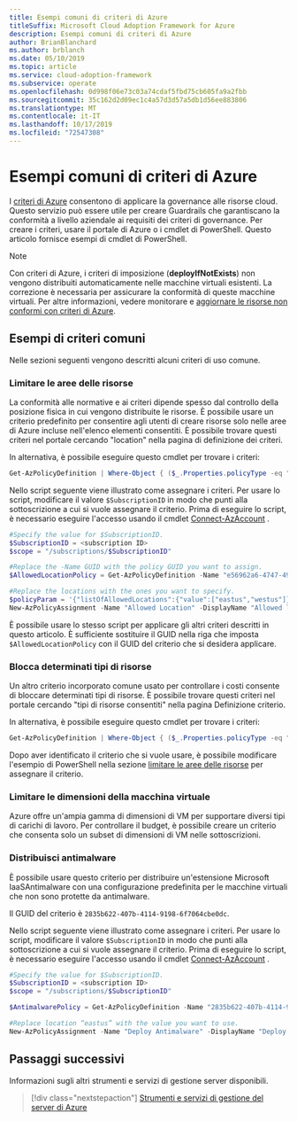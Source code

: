 ```yaml
---
title: Esempi comuni di criteri di Azure
titleSuffix: Microsoft Cloud Adoption Framework for Azure
description: Esempi comuni di criteri di Azure
author: BrianBlanchard
ms.author: brblanch
ms.date: 05/10/2019
ms.topic: article
ms.service: cloud-adoption-framework
ms.subservice: operate
ms.openlocfilehash: 0d998f06e73c03a74cdaf5fbd75cb605fa9a2fbb
ms.sourcegitcommit: 35c162d2d09ec1c4a57d3d57a5db1d56ee883806
ms.translationtype: MT
ms.contentlocale: it-IT
ms.lasthandoff: 10/17/2019
ms.locfileid: "72547308"
---
```

# <a name="common-azure-policy-examples"></a>Esempi comuni di criteri di Azure

I [criteri di Azure](https://docs.microsoft.com/azure/governance/policy/overview) consentono di applicare la governance alle risorse cloud. Questo servizio può essere utile per creare Guardrails che garantiscano la conformità a livello aziendale ai requisiti dei criteri di governance. Per creare i criteri, usare il portale di Azure o i cmdlet di PowerShell. Questo articolo fornisce esempi di cmdlet di PowerShell.

> [!NOTE]
> Con criteri di Azure, i criteri di imposizione (**deployIfNotExists**) non vengono distribuiti automaticamente nelle macchine virtuali esistenti. La correzione è necessaria per assicurare la conformità di queste macchine virtuali. Per altre informazioni, vedere monitorare e [aggiornare le risorse non conformi con criteri di Azure](https://docs.microsoft.com/azure/governance/policy/how-to/remediate-resources).

## <a name="common-policy-examples"></a>Esempi di criteri comuni

Nelle sezioni seguenti vengono descritti alcuni criteri di uso comune.

### <a name="restrict-resource-regions"></a>Limitare le aree delle risorse

La conformità alle normative e ai criteri dipende spesso dal controllo della posizione fisica in cui vengono distribuite le risorse. È possibile usare un criterio predefinito per consentire agli utenti di creare risorse solo nelle aree di Azure incluse nell'elenco elementi consentiti. È possibile trovare questi criteri nel portale cercando "location" nella pagina di definizione dei criteri.

In alternativa, è possibile eseguire questo cmdlet per trovare i criteri:

```powershell
Get-AzPolicyDefinition | Where-Object { ($_.Properties.policyType -eq "BuiltIn") -and ($_.Properties.displayName -like "*location*") }
```

Nello script seguente viene illustrato come assegnare i criteri. Per usare lo script, modificare il valore `$SubscriptionID` in modo che punti alla sottoscrizione a cui si vuole assegnare il criterio. Prima di eseguire lo script, è necessario eseguire l'accesso usando il cmdlet [Connect-AzAccount](https://docs.microsoft.com/powershell/module/az.accounts/connect-azaccount?view=azps-2.1.0) .

```powershell
#Specify the value for $SubscriptionID.
$SubscriptionID = <subscription ID>
$scope = "/subscriptions/$SubscriptionID"

#Replace the -Name GUID with the policy GUID you want to assign.
$AllowedLocationPolicy = Get-AzPolicyDefinition -Name "e56962a6-4747-49cd-b67b-bf8b01975c4c"

#Replace the locations with the ones you want to specify.
$policyParam = '{"listOfAllowedLocations":{"value":["eastus","westus"]}}'
New-AzPolicyAssignment -Name "Allowed Location" -DisplayName "Allowed locations for resource creation" -Scope $scope -PolicyDefinition $AllowedLocationPolicy -Location eastus -PolicyParameter $policyparam
```

È possibile usare lo stesso script per applicare gli altri criteri descritti in questo articolo. È sufficiente sostituire il GUID nella riga che imposta `$AllowedLocationPolicy` con il GUID del criterio che si desidera applicare.

### <a name="block-certain-resource-types"></a>Blocca determinati tipi di risorse

Un altro criterio incorporato comune usato per controllare i costi consente di bloccare determinati tipi di risorse. È possibile trovare questi criteri nel portale cercando "tipi di risorse consentiti" nella pagina Definizione criterio.

In alternativa, è possibile eseguire questo cmdlet per trovare i criteri:

```powershell
Get-AzPolicyDefinition | Where-Object { ($_.Properties.policyType -eq "BuiltIn") -and ($_.Properties.displayName -like "*allowed resource types") }
```

Dopo aver identificato il criterio che si vuole usare, è possibile modificare l'esempio di PowerShell nella sezione [limitare le aree delle risorse](#restrict-resource-regions) per assegnare il criterio.

### <a name="restrict-vm-size"></a>Limitare le dimensioni della macchina virtuale

Azure offre un'ampia gamma di dimensioni di VM per supportare diversi tipi di carichi di lavoro. Per controllare il budget, è possibile creare un criterio che consenta solo un subset di dimensioni di VM nelle sottoscrizioni.

### <a name="deploy-antimalware"></a>Distribuisci antimalware

È possibile usare questo criterio per distribuire un'estensione Microsoft IaaSAntimalware con una configurazione predefinita per le macchine virtuali che non sono protette da antimalware.

Il GUID del criterio è `2835b622-407b-4114-9198-6f7064cbe0dc`.

Nello script seguente viene illustrato come assegnare i criteri. Per usare lo script, modificare il valore `$SubscriptionID` in modo che punti alla sottoscrizione a cui si vuole assegnare il criterio. Prima di eseguire lo script, è necessario eseguire l'accesso usando il cmdlet [Connect-AzAccount](https://docs.microsoft.com/powershell/module/az.accounts/connect-azaccount?view=azps-2.1.0) .

```powershell
#Specify the value for $SubscriptionID.
$SubscriptionID = <subscription ID>
$scope = "/subscriptions/$SubscriptionID"

$AntimalwarePolicy = Get-AzPolicyDefinition -Name "2835b622-407b-4114-9198-6f7064cbe0dc"

#Replace location “eastus” with the value you want to use.
New-AzPolicyAssignment -Name "Deploy Antimalware" -DisplayName "Deploy default Microsoft IaaSAntimalware extension for Windows Server" -Scope $scope -PolicyDefinition $AntimalwarePolicy -Location eastus –AssignIdentity

```

## <a name="next-steps"></a>Passaggi successivi

Informazioni sugli altri strumenti e servizi di gestione server disponibili.

> [!div class="nextstepaction"]
> [Strumenti e servizi di gestione del server di Azure](./tools-services.md)
